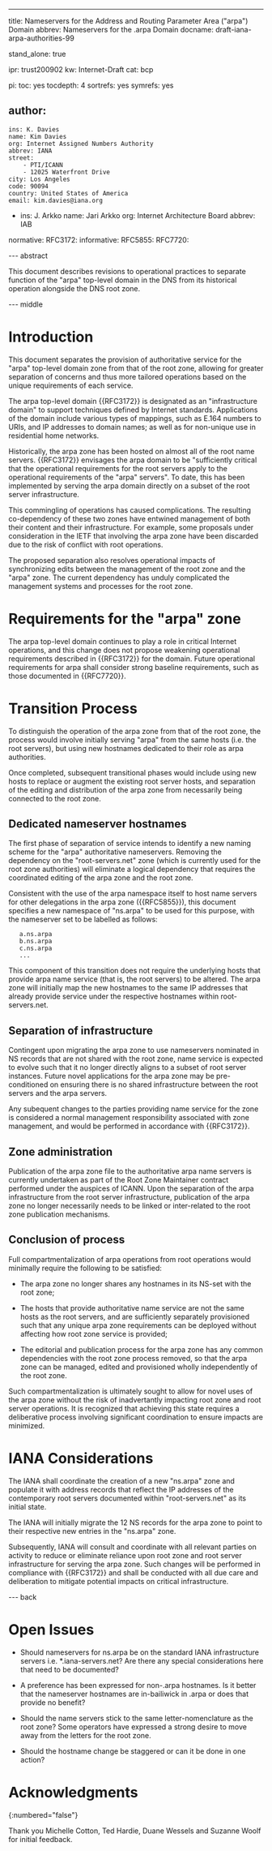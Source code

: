 ---
title: Nameservers for the Address and Routing Parameter Area ("arpa") Domain
abbrev: Nameservers for the .arpa Domain
docname: draft-iana-arpa-authorities-99

stand_alone: true

ipr: trust200902
kw: Internet-Draft
cat: bcp

pi:
  toc: yes
  tocdepth: 4
  sortrefs: yes
  symrefs: yes
  
author:
  -
    ins: K. Davies
    name: Kim Davies
    org: Internet Assigned Numbers Authority
    abbrev: IANA
    street:
        - PTI/ICANN
        - 12025 Waterfront Drive
    city: Los Angeles
    code: 90094
    country: United States of America
    email: kim.davies@iana.org
  -
    ins: J. Arkko
    name: Jari Arkko
    org: Internet Architecture Board
    abbrev: IAB

    
normative:
  RFC3172:
informative:
  RFC5855:
  RFC7720:
  

--- abstract

This document describes revisions to operational practices to separate
function of the "arpa" top-level domain in the DNS from its historical
operation alongside the DNS root zone.

--- middle

# Introduction

This document separates the provision of authoritative service for
the "arpa" top-level domain zone from that of the root zone, allowing
for greater separation of concerns and thus more tailored operations
based on the unique requirements of each service.

The arpa top-level domain {{RFC3172}} is designated as
an "infrastructure domain" to support techniques defined by Internet
standards. Applications of the domain include various types of mappings,
such as E.164 numbers to URIs, and IP addresses to domain names; as well
as for non-unique use in residential home networks.

Historically, the arpa zone has been hosted on almost all
of the root name servers. {{RFC3172}} envisages the arpa domain to be
"sufficiently critical that the operational requirements for the root
servers apply to the operational requirements of the "arpa" servers".
To date, this has been implemented by serving the arpa domain directly
on a subset of the root server infrastructure.

This commingling of operations has caused complications. The resulting
co-dependency of these two zones have entwined management of both their
content and their infrastructure. For example, some proposals under
consideration in the IETF that involving the arpa zone have been discarded
due to the risk of conflict with root operations.

The proposed separation also resolves operational impacts of synchronizing edits
between the management of the root zone and the "arpa" zone. The current
dependency has unduly complicated the management systems and processes
for the root zone.

# Requirements for the "arpa" zone

The arpa top-level domain continues to play a role in critical Internet
operations, and this change does not propose weakening operational
requirements described in {{RFC3172}} for the domain. Future operational
requirements for arpa shall consider strong baseline requirements, such
as those documented in {{RFC7720}}.

# Transition Process

To distinguish the operation of the arpa zone from that
of the root zone, the process would involve initially serving "arpa" from
the same hosts (i.e. the root servers), but using new hostnames dedicated to
their role as arpa authorities.

Once completed, subsequent transitional phases would include using new hosts
to replace or augment the existing root server hosts, and separation
of the editing and distribution of the arpa zone from necessarily
being connected to the root zone.

## Dedicated nameserver hostnames

The first phase of separation of service intends to identify a new
naming scheme for the "arpa" authoritative nameservers. Removing the
dependency on the "root-servers.net" zone (which is currently used for the root
zone authorities) will eliminate a logical dependency that requires the
coordinated editing of the arpa zone and the root zone.

Consistent with the use of the arpa namespace itself to host name
servers for other delegations in the arpa zone ({{RFC5855}}), this
document specifies a new namespace of "ns.arpa" to be used for this
purpose, with the nameserver set to be labelled as follows:

~~~~~
   a.ns.arpa
   b.ns.arpa
   c.ns.arpa
   ...
~~~~~

This component of this transition does not require the underlying hosts
that provide arpa name service (that is, the root servers) to be altered. The 
arpa zone will initially map the new hostnames to the same IP addresses that
already provide service under the respective hostnames within root-servers.net.

## Separation of infrastructure

Contingent upon migrating the arpa zone to use nameservers nominated
in NS records that are not shared with the root zone, name service
is expected to evolve such that it no longer directly aligns to
a subset of root server instances. Future novel applications for the
arpa zone may be pre-conditioned on ensuring there is no shared infrastructure
between the root servers and the arpa servers.

Any subequent changes to the parties providing name service
for the zone is considered a normal management responsibility associated
with zone management, and would be performed in accordance with {{RFC3172}}.

## Zone administration

Publication of the arpa zone file to the authoritative arpa name
servers is currently undertaken as part of the Root Zone Maintainer
contract performed under the auspices of ICANN. Upon the separation of
the arpa infrastructure from the root server infrastructure,
publication of the arpa zone no longer necessarily needs to be
linked or inter-related to the root zone publication mechanisms.

## Conclusion of process

Full compartmentalization of arpa operations from root operations would
minimally require the following to be satisfied:

* The arpa zone no longer shares any hostnames in its NS-set with the root
  zone;
  
* The hosts that provide authoritative name service are not the same hosts
  as the root servers, and are sufficiently separately provisioned such
  that any unique arpa zone requirements can be deployed without affecting
  how root zone service is provided;
  
* The editorial and publication process for the arpa zone has any common
  dependencies with the root zone process removed, so that the arpa zone 
  can be managed, edited and provisioned wholly independently of the
  root zone.
  
Such compartmentalization is ultimately sought to allow for novel uses of
the arpa zone without the risk of inadvertantly impacting root zone and root
server operations. It is recognized that achieving this state requires a
deliberative process involving significant coordination to ensure impacts
are minimized.

# IANA Considerations

The IANA shall coordinate the creation of a new "ns.arpa" zone and
populate it with address records that reflect the IP addresses of the
contemporary root servers documented within "root-servers.net" as its
initial state.

The IANA will initially migrate the 12 NS records for the arpa zone
to point to their respective new entries in the "ns.arpa" zone.

Subsequently, IANA will consult and coordinate with all relevant
parties on activity to reduce or eliminate reliance upon root zone
and root server infrastructure for serving the arpa zone. Such
changes will be performed in compliance with {{RFC3172}} and shall
be conducted with all due care and deliberation to mitigate potential
impacts on critical infrastructure.

--- back

# Open Issues

* Should nameservers for ns.arpa be on the standard IANA infrastructure
  servers i.e. *.iana-servers.net? Are there any special considerations here
  that need to be documented?
  
* A preference has been expressed for non-.arpa hostnames. Is it better that the
  nameserver hostnames are in-bailiwick in .arpa or does that provide no
  benefit?
  
* Should the name servers stick to the same letter-nomenclature as the root
  zone? Some operators have expressed a strong desire to move away
  from the letters for the root zone.
  
* Should the hostname change be staggered or can it be done in one
  action?

# Acknowledgments
{:numbered="false"}

Thank you Michelle Cotton, Ted Hardie, Duane Wessels and Suzanne Woolf for
initial feedback.


